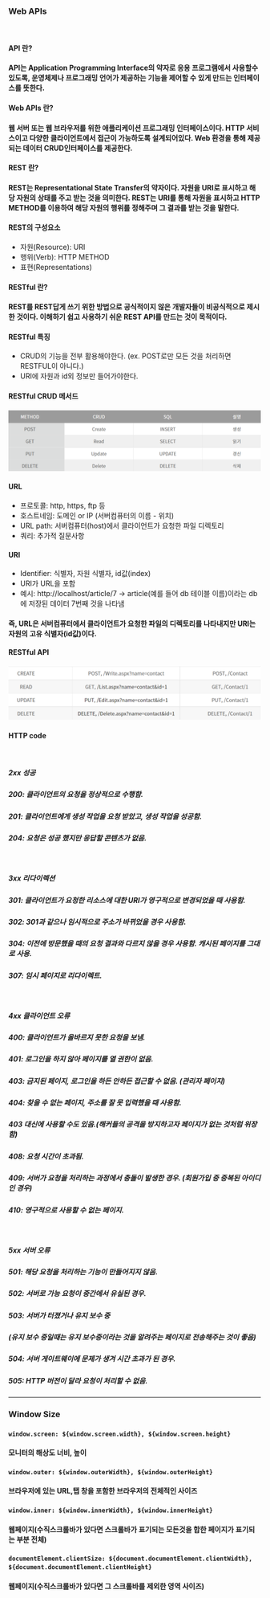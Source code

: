 ### Web APIs

<br/>

#### API 란?

#### API는 Application Programming Interface의 약자로 응용 프로그램에서 사용할수 있도록, 운영체제나 프로그래밍 언어가 제공하는 기능을 제어할 수 있게 만드는 인터페이스를 뜻한다.

#### Web APIs 란?

#### 웹 서버 또는 웹 브라우저를 위한 애플리케이션 프로그래밍 인터페이스이다. HTTP 서비스이고 다양한 클라이언트에서 접근이 가능하도록 설계되어있다. Web 환경을 통해 제공되는 데이터 CRUD인터페이스를 제공한다.

#### REST 란?

#### REST는 Representational State Transfer의 약자이다. 자원을 URI로 표시하고 해당 자원의 상태를 주고 받는 것을 의미한다. REST는 URI를 통해 자원을 표시하고 HTTP METHOD를 이용하여 해당 자원의 행위를 정해주며 그 결과를 받는 것을 말한다.

#### REST의 구성요소

- 자원(Resource): URI
- 행위(Verb): HTTP METHOD
- 표현(Representations)

#### RESTful 란?

#### REST를 REST답게 쓰기 위한 방법으로 공식적이지 않은 개발자들이 비공식적으로 제시한 것이다. 이해하기 쉽고 사용하기 쉬운 REST API를 만드는 것이 목적이다.

#### RESTful 특징

- CRUD의 기능을 전부 활용해야한다. (ex. POST로만 모든 것을 처리하면 RESTFUL이 아니다.)
- URI에 자원과 id외 정보만 들어가야한다.

#### RESTful CRUD 메서드

![crud](./public/images/crud.png)

#### URL

- 프로토콜: http, https, ftp 등
- 호스트네임: 도메인 or IP (서버컴퓨터의 이름 - 위치)
- URL path: 서버컴퓨터(host)에서 클라이언트가 요청한 파일 디렉토리
- 쿼리: 추가적 질문사항

#### URI

- Identifier: 식별자, 자원 식별자, id값(index)
- URI가 URL을 포함
- 예시: http://localhost/article/7 -> article(예를 들어 db 테이블 이름)이라는 db에 저장된 데이터 7번째 것을 나타냄

#### 즉, URL은 서버컴퓨터에서 클라이언트가 요청한 파일의 디렉토리를 나타내지만 URI는 자원의 고유 식별자(id값)이다.

#### RESTful API

![RESTful](./public/images/RESTful.png)

#### HTTP code

<br/>

##### 2xx 성공

##### 200: 클라이언트의 요청을 정상적으로 수행함.

##### 201: 클라이언트에게 생성 작업을 요청 받았고, 생성 작업을 성공함.

##### 204: 요청은 성공 했지만 응답할 콘텐츠가 없음.

<br/>

##### 3xx 리다이렉션

##### 301: 클라이언트가 요청한 리소스에 대한 URI가 영구적으로 변경되었을 때 사용함.

##### 302: 301과 같으나 임시적으로 주소가 바뀌었을 경우 사용함.

##### 304: 이전에 방문했을 때의 요청 결과와 다르지 않을 경우 사용함. 캐시된 페이지를 그대로 사용.

##### 307: 임시 페이지로 리다이렉트.

<br/>

##### 4xx 클라이언트 오류

##### 400: 클라이언트가 올바르지 못한 요청을 보냄.

##### 401: 로그인을 하지 않아 페이지를 열 권한이 없음.

##### 403: 금지된 페이지, 로그인을 하든 안하든 접근할 수 없음. (관리자 페이지)

##### 404: 찾을 수 없는 페이지, 주소를 잘 못 입력했을 때 사용함.

##### 403 대신에 사용할 수도 있음.(해커들의 공격을 방지하고자 페이지가 없는 것처럼 위장함)

##### 408: 요청 시간이 초과됨.

##### 409: 서버가 요청을 처리하는 과정에서 충돌이 발생한 경우. (회원가입 중 중복된 아이디인 경우)

##### 410: 영구적으로 사용할 수 없는 페이지.

<br/>

##### 5xx 서버 오류

##### 501: 해당 요청을 처리하는 기능이 만들어지지 않음.

##### 502: 서버로 가능 요청이 중간에서 유실된 경우.

##### 503: 서버가 터졌거나 유지 보수 중

##### (유지 보수 중일때는 유지 보수중이라는 것을 알려주는 페이지로 전송해주는 것이 좋음)

##### 504: 서버 게이트웨이에 문제가 생겨 시간 초과가 된 경우.

##### 505: HTTP 버전이 달라 요청이 처리할 수 없음.

---

### Window Size

#### `window.screen: ${window.screen.width}, ${window.screen.height}`

#### 모니터의 해상도 너비, 높이

#### `window.outer: ${window.outerWidth}, ${window.outerHeight}`

#### 브라우저에 있는 URL,탭 창을 포함한 브라우저의 전체적인 사이즈

#### `window.inner: ${window.innerWidth}, ${window.innerHeight}`

#### 웹페이지(수직스크롤바가 있다면 스크롤바가 표기되는 모든것을 합한 페이지가 표기되는 부분 전체)

#### `documentElement.clientSize: ${document.documentElement.clientWidth}, ${document.documentElement.clientHeight}`

#### 웹페이지(수직스크롤바가 있다면 그 스크롤바를 제외한 영역 사이즈)
